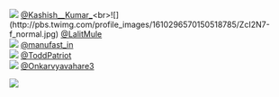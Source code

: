 
 ![](http://pbs.twimg.com/profile_images/1585622660448673793/B5BxuRDw_normal.jpg) [@Kashish__Kumar_](https://twitter.com/Kashish__Kumar_)<br>![](http://pbs.twimg.com/profile_images/1610296570150518785/ZcI2N7-f_normal.jpg) [@LalitMule](https://twitter.com/LalitMule)<br>![](http://pbs.twimg.com/profile_images/1554077968896761857/qbAm-hko_normal.png) [@manufast_in](https://twitter.com/manufast_in)<br>![](http://abs.twimg.com/sticky/default_profile_images/default_profile_normal.png) [@ToddPatriot](https://twitter.com/ToddPatriot)<br>![](http://pbs.twimg.com/profile_images/1607788397388759040/Sly-g7IQ_normal.jpg) [@Onkarvyavahare3](https://twitter.com/Onkarvyavahare3)<br> 

![](https://visitor-badge.laobi.icu/badge?page_id=ponder)
